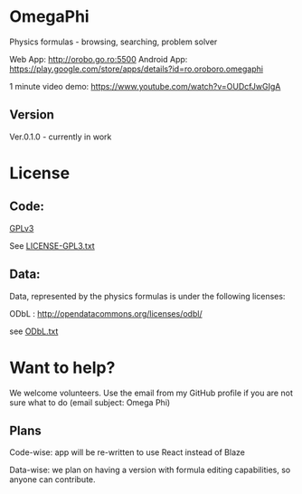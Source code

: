 OmegaPhi
=========

Physics formulas - browsing, searching, problem solver

Web App: http://orobo.go.ro:5500
Android App: https://play.google.com/store/apps/details?id=ro.oroboro.omegaphi

1 minute video demo:
https://www.youtube.com/watch?v=OUDcfJwGIgA

Version
----

Ver.0.1.0 - currently in work

License
=========

Code:
----

[GPLv3](http://www.gnu.org/copyleft/gpl.html)

See [LICENSE-GPL3.txt](/LICENSE-GPL3.txt)


Data:
----

Data, represented by the physics formulas is under the following licenses:

ODbL : http://opendatacommons.org/licenses/odbl/

see [ODbL.txt](/ODbL.txt)


Want to help?
=========

We welcome volunteers. Use the email from my GitHub profile if you are not sure what to do (email subject: Omega Phi)

Plans
----

Code-wise: app will be re-written to use React instead of Blaze

Data-wise: we plan on having a version with formula editing capabilities, so anyone can contribute.

